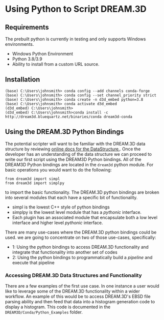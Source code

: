 # Using Python to Script DREAM.3D #

## Requirements ##

The prebuilt python is currently in testing and only supports Windows environments.
+ Windows Python Environment
+ Python 3.8/3.9
+ Ability to install from a custom URL source.

## Installation ##

```lang-console
(base) C:\Users\johnsmith> conda config --add channels conda-forge
(base) C:\Users\johnsmith> conda config --set channel_priority strict
(base) C:\Users\johnsmith> conda create -n d3d_embed python=3.8
(base) C:\Users\johnsmith> conda activate d3d_embed
(d3d_embed) C:\Users\johnsmith> 
(d3d_embed) C:\Users\johnsmith>conda install -c http://dream3d.bluequartz.net/binaries/conda dream3d-conda
```


## Using the DREAM.3D Python Bindings ##

The potential scripter will want to be familiar with the DREAM.3D data structure by reviewing [online docs for the DataStructure.](http://www.dream3d.io/1_UsingDREAM3D/%5BA%5D_DataStructure/). Once the developer has an understanding of the data structure we can proceed to write our first script using the DREAM3D Python bindings. All of the DREAM3D Python bindings are located in the `dream3d` python module. For basic operations you would want to do the following:

```{.python}
from dream3d import simpl
from dream3d import simplpy
```

to import the basic functionality. The DREAM.3D python bindings are broken into several modules that each have a specific bit of functionality.

+ simpl is the lowest C++ style of python bindings
+ simplpy is the lowest level module that has a *pythonic* interface.
+ Each plugin has an associated module that encapsulate both a low level interface and higher level *pythonic* interface. 

There are many use-cases where the DREAM.3D python bindings could be used. we are going to concentrate on two of those use-cases, specifically:

+ 1: Using the python bindings to access DREAM.3D functionality and integrate that functionality into another set of codes
+ 2: Using the python bindings to programmatically build a *pipeline* and execute that pipeline

### Accessing DREAM.3D Data Structures and Functionality ###

There are a few examples of the first use case. In one instance a user would like to leverage some of the DREAM.3D functionality within a wider workflow. An example of this would be to access DREAM.3D's EBSD file parsing ability and then feed that data into a histogram generation code to display a histogram. This code is documented in the `DREAM3D/Conda/Python_Examples` folder.